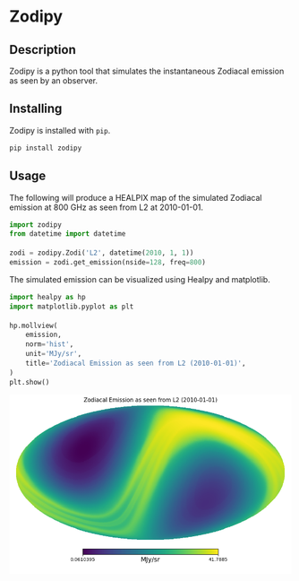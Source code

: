 # Zodipy

## Description
Zodipy is a python tool that simulates the instantaneous Zodiacal emission as seen by an observer.

## Installing
Zodipy is installed with `pip`.
```bash
pip install zodipy
```

## Usage
The following will produce a HEALPIX map of the simulated Zodiacal emission at
800 GHz as seen from L2 at 2010-01-01.
```python
import zodipy
from datetime import datetime

zodi = zodipy.Zodi('L2', datetime(2010, 1, 1))
emission = zodi.get_emission(nside=128, freq=800)
```

The simulated emission can be visualized using Healpy and matplotlib.
```python
import healpy as hp
import matplotlib.pyplot as plt

hp.mollview(
    emission, 
    norm='hist', 
    unit='MJy/sr', 
    title='Zodiacal Emission as seen from L2 (2010-01-01)', 
)
plt.show()
```
![plot](imgs/zodi.png)